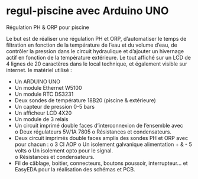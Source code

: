 # regul-piscine avec Arduino UNO
Régulation PH &amp; ORP pour piscine

Le but est de réaliser une régulation PH et ORP, d’automatiser le temps de filtration en fonction de la température de l’eau et du volume d’eau, de contrôler la pression dans le circuit hydraulique  et d’ajouter un hivernage actif  en fonction de la température extérieure. Le tout affiché sur un LCD de 4 lignes de 20 caractères dans le local technique, et également visible sur internet.
 le matériel utilisé :
-	Un ARDUINO UNO
-	Un module Ethernet W5100
-	Un module RTC DS3231
-	Deux sondes de température 18B20 (piscine & extérieure)
-	Un capteur de pression 0-5 bars
-	Un afficheur LCD 4X20
-	Un module de 3 relais
-	Un circuit imprimé double faces d’interconnexion de l’ensemble avec  
o	Deux régulateurs 5V/1A 7805
o	Résistances et condensateurs.
-	Deux circuit imprimés double faces  amplis des sondes PH et ORP avec pour chacun :
o	3 CI AOP
o	Un isolement galvanique alimentation + & - 5 volts 
o	Un isolement opto pour le signal.  
o	Résistances et condensateurs.
-	Fil de câblage, boitier, connecteurs, boutons poussoir, interrupteur… et EasyEDA pour la réalisation des schémas et PCB.
